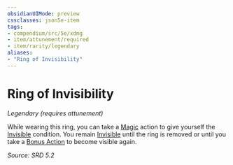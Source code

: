 ```yaml
---
obsidianUIMode: preview
cssclasses: json5e-item
tags:
- compendium/src/5e/xdmg
- item/attunement/required
- item/rarity/legendary
aliases: 
- "Ring of Invisibility"
---
```

# Ring of Invisibility
*Legendary (requires attunement)*  


While wearing this ring, you can take a [Magic](rules/actions.md#Magic) action to give yourself the [Invisible](rules/conditions.md#Invisible) condition. You remain [Invisible](rules/conditions.md#Invisible) until the ring is removed or until you take a [Bonus Action](rules/variant-rules/bonus-action-xphb.md) to become visible again.

*Source: SRD 5.2*